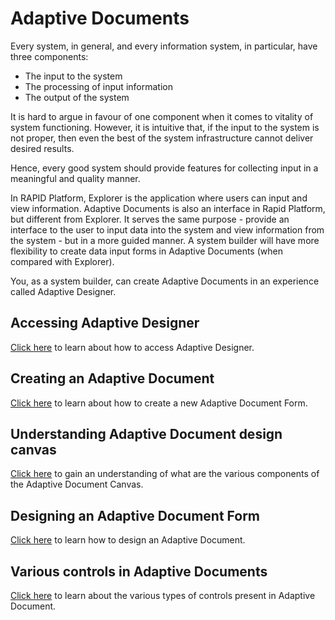 # Adaptive Documents

Every system, in general, and every information system, in particular, have three components:

- The input to the system
- The processing of input information
- The output of the system

It is hard to argue in favour of one component when it comes to vitality of system functioning. However, it is intuitive that, if the input to the system is not proper, then even the best of the system infrastructure cannot deliver desired results.

Hence, every good system should provide features for collecting input in a meaningful and quality manner.

In RAPID Platform, Explorer is the application where users can input and view information. Adaptive Documents is also an interface in Rapid Platform, but different from Explorer. It serves the same purpose - provide an interface to the user to input data into the system and view information from the system - but in a more guided manner. A system builder will have more flexibility to create data input forms in Adaptive Documents (when compared with Explorer).

You, as a system builder, can create Adaptive Documents in an experience called Adaptive Designer.

## Accessing Adaptive Designer

<a href="https://docs.rapidplatform.com/docs/Rapid/Keyper%20Manual/Adaptive%20Designer/How%20to%20access%20Adaptive%20Designer/" target="_blank">Click here</a> to learn about how to access Adaptive Designer.

## Creating an Adaptive Document

<a href="https://docs.rapidplatform.com/docs/Rapid/Keyper%20Manual/Adaptive%20Designer/How%20to%20create%20a%20new%20Adaptive%20Document%20Form/" target="_blank">Click here</a> to learn about how to create a new Adaptive Document Form.

## Understanding Adaptive Document design canvas

<a href="https://docs.rapidplatform.com/docs/Rapid/Keyper%20Manual/Adaptive%20Designer/Understanding%20Adaptive%20Document%20Canvas/" target="_blank">Click here</a> to gain an understanding of what are the various components of the Adaptive Document Canvas.

## Designing an Adaptive Document Form

<a href="https://docs.rapidplatform.com/docs/Rapid/Keyper%20Manual/Adaptive%20Designer/How%20to%20design%20an%20Adaptive%20Document%20form/" target="_blank">Click here</a> to learn how to design an Adaptive Document.

## Various controls in Adaptive Documents

<a href="https://docs.rapidplatform.com/docs/Rapid/Keyper%20Manual/Adaptive%20Designer/Adaptive%20Controls/" target="_blank">Click here</a> to learn about the various types of controls present in Adaptive Document.